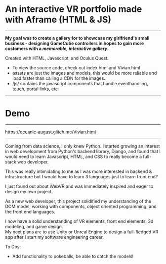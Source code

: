 # An interactive VR portfolio made with Aframe (HTML &amp; JS)
-------
**My goal was to create a gallery for to showcase my girlfriend's small business - designing GameCube controllers in hopes to gain more customers with a *memorable, interactive gallery*.**  

Created with HTML, Javascript, and Oculus Quest.  
   * To view the source code, check out index.html and Vivian.html 
   * assets are just the images and models, this would be more reliable and load faster than calling a CDN for the images.
   * /js/ contains the javascript components that handle eventhandling, touch, portal links, etc. 
   
-------

# Demo
--------
https://oceanic-august.glitch.me/Vivian.html

--------


Coming from data science, I only knew Python. I started growing an interest in web development from Python's backend library, Django, and found that I would need to learn Javascript, HTML, and CSS to really become a full-stack web developer.  

This was really intimidating to me as I was more interested in backend & infrastructure but I would have to learn 3 languages just to learn front end?   
    
I just found out about WebVR and was immediately inspired and eager to design my own project.  
    
As a new web developer, this project solidified my understanding of the DOM model, working with components, object oriented programming, and the front end languages.

I now have a solid understanding of VR elements, front end elements, 3d modeling, and game design.   
My next plans are to use Unity or Unreal Engine to design a full-fledged VR app after I start my software engineering career.

To Dos:

   * Add functionality to pokeballs, be able to catch the models!
